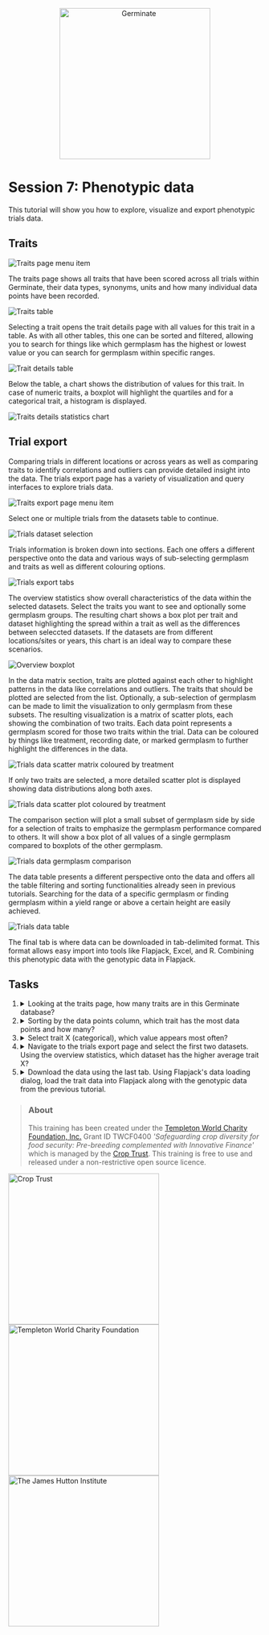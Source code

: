 <!-- Use these horrible HTML tag attributes because Markdown only supports limited HTML/CSS -->
<p align="center">
  <img src="img/germinate-square-name.svg" width="300" alt="Germinate">
</p>

# Session 7: Phenotypic data

This tutorial will show you how to explore, visualize and export phenotypic trials data.

## Traits

<img src="session-7/img/traits-page.png" style="max-width: 100%;" alt="Traits page menu item">

The traits page shows all traits that have been scored across all trials within Germinate, their data types, synonyms, units and how many individual data points have been recorded.

<img src="session-7/img/traits-table.png" style="max-width: 100%;" alt="Traits table">

Selecting a trait opens the trait details page with all values for this trait in a table. As with all other tables, this one can be sorted and filtered, allowing you to search for things like which germplasm has the highest or lowest value or you can search for germplasm within specific ranges.

<img src="session-7/img/traits-details-table.png" style="max-width: 100%;" alt="Trait details table">

Below the table, a chart shows the distribution of values for this trait. In case of numeric traits, a boxplot will highlight the quartiles and for a categorical trait, a histogram is displayed.

<img src="session-7/img/traits-details-chart.png" style="max-width: 100%;" alt="Traits details statistics chart">

## Trial export

Comparing trials in different locations or across years as well as comparing traits to identify correlations and outliers can provide detailed insight into the data. The trials export page has a variety of visualization and query interfaces to explore trials data.

<img src="session-7/img/traits-export-page.png" style="max-width: 100%;" alt="Traits export page menu item">

Select one or multiple trials from the datasets table to continue.

<img src="session-7/img/traits-datasets.png" style="max-width: 100%;" alt="Trials dataset selection">

Trials information is broken down into sections. Each one offers a different perspective onto the data and various ways of sub-selecting germplasm and traits as well as different colouring options.

<img src="session-7/img/trials-export-tabs.png" style="max-width: 100%;" alt="Trials export tabs">

The overview statistics show overall characteristics of the data within the selected datasets. Select the traits you want to see and optionally some germplasm groups. The resulting chart shows a box plot per trait and dataset highlighting the spread within a trait as well as the differences between seleccted datasets. If the datasets are from different locations/sites or years, this chart is an ideal way to compare these scenarios.

<img src="session-7/img/trials-export-overview-boxplot.png" style="max-width: 100%;" alt="Overview boxplot">

In the data matrix section, traits are plotted against each other to highlight patterns in the data like correlations and outliers. The traits that should be plotted are selected from the list. Optionally, a sub-selection of germplasm can be made to limit the visualization to only germplasm from these subsets. The resulting visualization is a matrix of scatter plots, each showing the combination of two traits. Each data point represents a germplasm scored for those two traits within the trial. Data can be coloured by things like treatment, recording date, or marked germplasm to further highlight the differences in the data.

<img src="session-7/img/trials-export-scatter-matrix.png" style="max-width: 100%;" alt="Trials data scatter matrix coloured by treatment">

If only two traits are selected, a more detailed scatter plot is displayed showing 
data distributions along both axes.

<img src="session-7/img/trials-export-scatter-plot.png" style="max-width: 100%;" alt="Trials data scatter plot coloured by treatment">

The comparison section will plot a small subset of germplasm side by side for a selection of traits to emphasize the germplasm performance compared to others. It will show a box plot of all values of a single germplasm compared to boxplots of the other germplasm.

<img src="session-7/img/trials-export-germplasm-comparison.png" style="max-width: 100%;" alt="Trials data germplasm comparison">

The data table presents a different perspective onto the data and offers all the table filtering and sorting functionalities already seen in previous tutorials. Searching for the data of a specific germplasm or finding germplasm within a yield range or above a certain height are easily achieved.

<img src="session-7/img/trials-export-table.png" style="max-width: 100%;" alt="Trials data table">


The final tab is where data can be downloaded in tab-delimited format. This format allows easy import into tools like Flapjack, Excel, and R. Combining this phenotypic data with the genotypic data in Flapjack.


## Tasks

1. <details><summary>Looking at the traits page, how many traits are in this Germinate database?</summary>Answer: X</details>
2. <details><summary>Sorting by the data points column, which trait has the most data points and how many?</summary>Answer: X</details>
3. <details><summary>Select trait X (categorical), which value appears most often?</summary>Answer: X</details>
4. <details><summary>Navigate to the trials export page and select the first two datasets. Using the overview statistics, which dataset has the higher average trait X?</summary>Answer: X</details>
5. <details><summary>Download the data using the last tab. Using Flapjack's data loading dialog, load the trait data into Flapjack along with the genotypic data from the previous tutorial.</summary>Answer: X</details>

> ### About
> This training has been created under the [Templeton World Charity Foundation, Inc.](https://www.templetonworldcharity.org/) Grant ID TWCF0400 *'Safeguarding crop diversity for food security: Pre-breeding complemented with Innovative Finance'* which is managed by the [Crop Trust](https://www.croptrust.org/). This training is free to use and released under a non-restrictive open source licence.

<div class="logos">
  <img src="img/crop-trust.svg" width="300" alt="Crop Trust">
  <img src="img/templeton.svg" width="300" alt="Templeton World Charity Foundation">
  <img src="img/hutton.svg" width="300" alt="The James Hutton Institute">
</div>